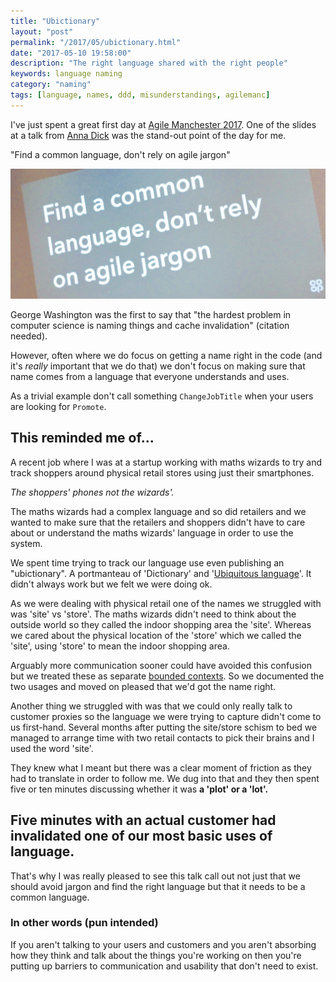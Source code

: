 ```yaml
---
title: "Ubictionary" 
layout: "post" 
permalink: "/2017/05/ubictionary.html" 
date: "2017-05-10 19:58:00"
description: "The right language shared with the right people"
keywords: language naming
category: "naming"
tags: [language, names, ddd, misunderstandings, agilemanc]
---
```


I've just spent a great first day at [Agile Manchester 2017](http://agilemanchester.net/2017/). One of the slides at a talk from [Anna Dick](https://twitter.com/Dixi_chick) was the stand-out point of the day for me.

"Find a common language, don't rely on agile jargon"

<!--more-->

![slide from of Anna Dick and Co-Op Digital](/images/common-language.jpg)

George Washington was the first to say that "the hardest problem in computer science is naming things and cache invalidation" (citation needed). 

However, often where we do focus on getting a name right in the code (and it's _really_ important that we do that) we don't focus on making sure that name comes from a language that everyone understands and uses. 

As a trivial example don't call something `ChangeJobTitle` when your users are looking for `Promote`.

## This reminded me of...

A recent job where I was at a startup working with maths wizards to try and track shoppers around physical retail stores using just their smartphones. 

_The shoppers' phones not the wizards'._ 

The maths wizards had a complex language and so did retailers and we wanted to make sure that the retailers and shoppers didn't have to care about or understand the maths wizards' language in order to use the system.

We spent time trying to track our language use even publishing an "ubictionary". A portmanteau of 'Dictionary' and '[Ubiquitous language](https://martinfowler.com/bliki/UbiquitousLanguage.html)'. It didn't always work but we felt we were doing ok.

As we were dealing with physical retail one of the names we struggled with was 'site' vs 'store'. The maths wizards didn't need to think about the outside world so they called the indoor shopping area the 'site'. Whereas we cared about the physical location of the 'store' which we called the 'site', using 'store' to mean the indoor shopping area.

Arguably more communication sooner could have avoided this confusion but we treated these as separate [bounded contexts](https://martinfowler.com/bliki/BoundedContext.html). So we documented the two usages and moved on pleased that we'd got the name right.

Another thing we struggled with was that we could only really talk to customer proxies so the language we were trying to capture didn't come to us first-hand. Several months after putting the site/store schism to bed we managed to arrange time with two retail contacts to pick their brains and I used the word 'site'.

They knew what I meant but there was a clear moment of friction as they had to translate in order to follow me. We dug into that and they then spent five or ten minutes discussing whether it was **a 'plot' or a 'lot'.**

## Five minutes with an actual customer had invalidated one of our most basic uses of language.

That's why I was really pleased to see this talk call out not just that we should avoid jargon and find the right language but that it needs to be a common language.

### In other words (pun intended)

If you aren't talking to your users and customers and you aren't absorbing how they think and talk about the things you're working on then you're putting up barriers to communication and usability that don't need to exist.
